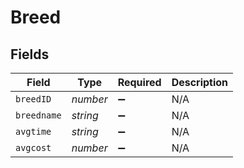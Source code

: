 # Breed


## Fields

| Field              | Type               | Required           | Description        |
| ------------------ | ------------------ | ------------------ | ------------------ |
| `breedID`          | *number*           | :heavy_minus_sign: | N/A                |
| `breedname`        | *string*           | :heavy_minus_sign: | N/A                |
| `avgtime`          | *string*           | :heavy_minus_sign: | N/A                |
| `avgcost`          | *number*           | :heavy_minus_sign: | N/A                |